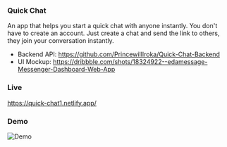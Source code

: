 ### Quick Chat
An app that helps you start a quick chat with anyone instantly.
You don't have to create an account. Just create a chat and send the link to others, they join your conversation instantly.

- Backend API: https://github.com/PrincewillIroka/Quick-Chat-Backend
- UI Mockup: https://dribbble.com/shots/18324922--edamessage-Messenger-Dashboard-Web-App
### Live
https://quick-chat1.netlify.app/
### Demo

![Demo](https://images2.imgbox.com/8a/c9/usVtEIcn_o.gif)
